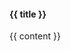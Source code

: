 <div class="quick-links-item {{name}}">

#### {{ title }}

<div class="color-rectancle"></div>

{{ content }}
</div>